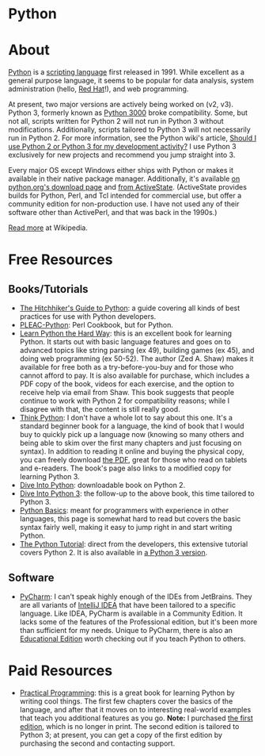 # Python

# About

[Python](http://python.org) is a [scripting language](https://en.wikipedia.org/wiki/Scripting_language) first released in 1991. While excellent as a general purpose language, it seems to be popular for data analysis, system administration (hello, [Red Hat](http://redhat.com)!), and web programming.

At present, two major versions are actively being worked on (v2, v3). Python 3, formerly known as [Python 3000](https://www.python.org/dev/peps/pep-3000/) broke compatibility. Some, but not all, scripts written for Python 2 will not run in Python 3 without modifications. Additionally, scripts tailored to Python 3 will not necessarily run in Python 2. For more information, see the Python wiki's article, [Should I use Python 2 or Python 3 for my development activity?](https://wiki.python.org/moin/Python2orPython3) I use Python 3 exclusively for new projects and recommend you jump straight into 3.

Every major OS except Windows either ships with Python or makes it available in their native package manager. Additionally, it's available [on python.org's download page](https://www.python.org/downloads/) and [from ActiveState](http://www.activestate.com/activepython/downloads). (ActiveState provides builds for Python, Perl, and Tcl intended for commercial use, but offer a community edition for non-production use. I have not used any of their software other than ActivePerl, and that was back in the 1990s.)

[Read more](https://en.wikipedia.org/wiki/Python_(programming_language)) at Wikipedia.

# Free Resources

## Books/Tutorials

+ [The Hitchhiker's Guide to Python](http://docs.python-guide.org/en/latest/): a guide covering all kinds of best practices for use with Python developers.
+ [PLEAC-Python](http://pleac.sourceforge.net/pleac_python/index.html): Perl Cookbook, but for Python.
+ [Learn Python the Hard Way](http://learnpythonthehardway.org/book/): this is an excellent book for learning Python. It starts out with basic language features and goes on to advanced topics like string parsing (ex 49), building games (ex 45), and doing web programming (ex 50-52). The author (Zed A. Shaw) makes it available for free both as a try-before-you-buy and for those who cannot afford to pay. It is also available for purchase, which includes a PDF copy of the book, videos for each exercise, and the option to receive help via email from Shaw. This book suggests that people continue to work with Python 2 for compatibility reasons; while I disagree with that, the content is still really good.
+ [Think Python](http://www.greenteapress.com/thinkpython/thinkpython.html): I don't have a whole lot to say about this one. It's a standard beginner book for a language, the kind of book that I would buy to quickly pick up a language now (knowing so many others and being able to skim over the first many chapters and just focusing on syntax). In addition to reading it online and buying the physical copy, you can freely download [the PDF](http://www.greenteapress.com/thinkpython/thinkpython.pdf), great for those who read on tablets and e-readers. The book's page also links to a modified copy for learning Python 3.
+ [Dive Into Python](http://www.diveintopython.net): downloadable book on Python 2.
+ [Dive Into Python 3](http://www.diveinto.org/python3/): the follow-up to the above book, this time tailored to Python 3.
+ [Python Basics](http://www.astro.ufl.edu/~warner/prog/python.html): meant for programmers with experience in other languages, this page is somewhat hard to read but covers the basic syntax fairly well, making it easy to jump right in and start writing Python.
+ [The Python Tutorial](https://docs.python.org/2/tutorial/index.html): direct from the developers, this extensive tutorial covers Python 2. It is also available in [a Python 3 version](https://docs.python.org/3/tutorial/index.html).

## Software

+ [PyCharm](https://www.jetbrains.com/pycharm/): I can't speak highly enough of the IDEs from JetBrains. They are all variants of [IntelliJ IDEA](https://www.jetbrains.com/idea/) that have been tailored to a specific language. Like IDEA, PyCharm is available in a Community Edition. It lacks some of the features of the Professional edition, but it's been more than sufficient for my needs. Unique to PyCharm, there is also an [Educational Edition](https://www.jetbrains.com/pycharm-educational/) worth checking out if you teach Python to others.

# Paid Resources

+ [Practical Programming](https://pragprog.com/book/gwpy2/practical-programming): this is a great book for learning Python by writing cool things. The first few chapters cover the basics of the language, and after that it moves on to interesting real-world examples that teach you additional features as you go. **Note:** I purchased [the first edition](https://pragprog.com/book/gwpy/practical-programming), which is no longer in print. The second edition is tailored to Python 3; at present, you can get a copy of the first edition by purchasing the second and contacting support.
